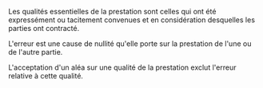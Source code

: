 Les qualités essentielles de la prestation sont celles qui ont été expressément ou tacitement convenues et en considération desquelles les parties ont contracté. 


  

 L'erreur est une cause de nullité qu'elle porte sur la prestation de l'une ou de l'autre partie. 


  

 L'acceptation d'un aléa sur une qualité de la prestation exclut l'erreur relative à cette qualité. 


  
